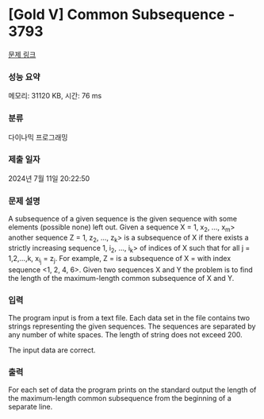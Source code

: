 # [Gold V] Common Subsequence - 3793 

[문제 링크](https://www.acmicpc.net/problem/3793) 

### 성능 요약

메모리: 31120 KB, 시간: 76 ms

### 분류

다이나믹 프로그래밍

### 제출 일자

2024년 7월 11일 20:22:50

### 문제 설명

<p>A subsequence of a given sequence is the given sequence with some elements (possible none) left out. Given a sequence X = <x<sub>1</sub>, x<sub>2</sub>, ..., x<sub>m</sub>> another sequence Z = <z<sub>1</sub>, z<sub>2</sub>, ..., z<sub>k</sub>> is a subsequence of X if there exists a strictly increasing sequence <i<sub>1</sub>, i<sub>2</sub>, ..., i<sub>k</sub>> of indices of X such that for all j = 1,2,...,k, x<sub>i<sub>j</sub></sub> = z<sub>j</sub>. For example, Z = <a, b, f, c> is a subsequence of X = <a, b, c, f, b, c> with index sequence <1, 2, 4, 6>. Given two sequences X and Y the problem is to find the length of the maximum-length common subsequence of X and Y.</p>

### 입력 

 <p>The program input is from a text file. Each data set in the file contains two strings representing the given sequences. The sequences are separated by any number of white spaces. The length of string does not exceed 200.</p>

<p>The input data are correct.</p>

### 출력 

 <p>For each set of data the program prints on the standard output the length of the maximum-length common subsequence from the beginning of a separate line.</p>

